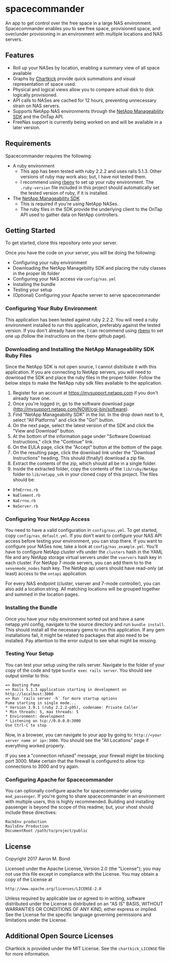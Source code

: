 # spacecommander

An app to get control over the free space in a large NAS environment.  
Spacecommander enables you to see free space, provisioned space, and 
over/under provisioning in an environment with multiple locations and 
NAS servers.

## Features

* Roll up your NASes by location, enabling a summary view of all space available
* Graphs by [Chartkick](https://www.chartkick.com/) provide quick summations and visual representation of space used.
* Physical and logical views allow you to compare actual disk to disk logically provisioned.
* API calls to NASes are cached for 12 hours, preventing unnecessary strain on NAS servers.
* Supports NetApp NAS environments through the [NetApp Manageability SDK](https://community.netapp.com/t5/Software-Development-Kit-SDK-and-API-Discussions/NetApp-Manageability-NM-SDK-5-4-Introduction-and-Download-Information/td-p/108181) and the OnTap API.
* FreeNas support is currently being worked on and will be available in a later version.

## Requirements

Spacecommander requires the following:

* A ruby environment
  - This app has been tested with ruby 2.2.2 and uses rails 5.1.3.  Other versions of ruby may work also; but, I have not tested them.
  - I recommend using [rbenv](https://github.com/rbenv/rbenv) to set up your ruby environment.  The `.ruby-version` file included in this project should automatically set the tested version of ruby, if it is installed.
* The [NetApp Manageability SDK](https://community.netapp.com/t5/Software-Development-Kit-SDK-and-API-Discussions/NetApp-Manageability-NM-SDK-5-4-Introduction-and-Download-Information/td-p/108181)
  - This is required if you're using NetApp NASes.
  - The ruby files in the SDK provide the underlying client to the OnTap API used to gather data on NetApp controllers.

## Getting Started

To get started, clone this repository onto your server. 

Once you have the code on your server, you will be doing the following:

* Configuring your ruby environment
* Downloading the NetApp Managebility SDK and placing the ruby classes in the proper lib folder
* Configuring your NAS access via `config/nas.yml`
* Installing the bundle
* Testing your setup
* (Optional) Configuring your Apache server to serve spacecommander

### Configuring Your Ruby Environment

This application has been tested against ruby 2.2.2.  You will need a ruby
environment installed to run this application, preferably against the tested 
version.  If you don't already have one, I can recommend using [rbenv](https://github.com/rbenv/rbenv)
to set one up (follow the instructions on the rbenv github page).

### Downloading and Installing the NetApp Manageability SDK Ruby Files

Since the NetApp SDK is not open source, I cannot distribute it with this application.
If you are connecting to NetApp servers, you will need to download the SDK and
place the ruby files in the proper folder.  Follow the below steps to make the NetApp
ruby sdk files available to the application.

1. Register for an account at https://mysupport.netapp.com if you don't already have one.
1. Once you're logged in, go to the software download page (http://mysupport.netapp.com/NOW/cgi-bin/software).
1. Find "NetApp Manageability SDK" in the list.  In the drop down next to it, select "All Platforms" and click the "Go!" button.
1. On the next page, select the latest version of the SDK and click the "View and Download" button.
1. At the bottom of the information page under "Software Download Instructions," click the "Continue" link.
1. On the EULA page, click the "Accept" button at the bottom of the page.
1. On the resulting page, click the download link under the "Download Instructions" heading. This should (finally!) download a zip file.
1. Extract the contents of the zip, which should all be in a single folder.
1. Inside the extracted folder, copy the contents of the `lib/ruby/NetApp` folder to `lib/netapp_sdk` in your cloned copy of this project.  The files should be:
  * `DfmErrno.rb`
  * `NaElement.rb`
  * `NaErrno.rb`
  * `NaServer.rb`

### Configuring Your NetApp Access

You need to have a valid configuration in `config/nas.yml`.  To get started,
copy `config/nas_default.yml`.  If you don't want to configure your NAS
API access before testing your environment, you can stop there.  If you want to
configure your NASes now, take a look at `config/nas_example.yml`.  You'll 
have to configure NetApp cluster vifs under the `clusters` hash in the YAML file and
any NetApp storage virtual servers under the `vservers` hash key in each cluster.  For
NetApp 7-mode servers, you can add them to to the `sevenmode_nodes` hash key.  The NetApp
api users should have read-only (at least) access to the `ontapi` application.

For every NAS endpoint (cluster, vserver and 7-mode controller), you can also add a location
string.  All matching locations will be grouped together and summed in the 
location pages.

### Installing the Bundle

Once you have your ruby environment sorted out and have a sane netapp.yml config, 
navigate to the source directory and run `bundle install`.  This should install 
all the necessary gems to run this application.  If any gem installations fail, 
it might be related to packages that also need to be installed.  Pay attention to 
the error output to see what might be missing.

### Testing Your Setup

You can test your setup using the rails server. Navigate to the folder of your 
copy of the code and type `bundle exec rails server`.  You should see output similar
to this:

```
=> Booting Puma
=> Rails 5.1.3 application starting in development on http://localhost:3000
=> Run `rails server -h` for more startup options
Puma starting in single mode...
* Version 3.9.1 (ruby 2.2.2-p95), codename: Private Caller
* Min threads: 5, max threads: 5
* Environment: development
* Listening on tcp://0.0.0.0:3000
Use Ctrl-C to stop
```

Now, in a browser, you can navigate to your app by going to:
`http://<your server name or ip>:3000`.  You should see the "All Locations" page
if everything worked properly.  

If you see a "connection refused" message, your firewall might be blocking port 3000.  Make certain that the firewall is configured to allow tcp connections to 3000 and try again.

### Configuring Apache for Spacecommander

You can optionally configure apache for spacecommander using `mod_passenger`.
If you're going to share spacecommander in an environment with multiple users,
this is highly recommended.  Building and installing passenger is beyond the 
scope of this readme; but, your vhost should include these directives:

```
RackEnv production
RailsEnv Production
DocumentRoot /path/to/project/public
```

## License

Copyright 2017 Aaron M. Bond

Licensed under the Apache License, Version 2.0 (the "License");
you may not use this file except in compliance with the License.
You may obtain a copy of the License at

    http://www.apache.org/licenses/LICENSE-2.0

Unless required by applicable law or agreed to in writing, software
distributed under the License is distributed on an "AS IS" BASIS,
WITHOUT WARRANTIES OR CONDITIONS OF ANY KIND, either express or implied.
See the License for the specific language governing permissions and
limitations under the License.

## Additional Open Source Licenses

Chartkick is provided under the MIT License.  See the `chartkick_LICENSE` file for more information.

